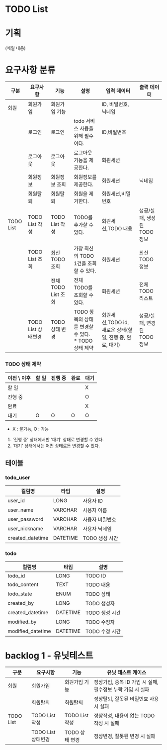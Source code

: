 # TODO List

# 기획
(메일 내용)

# 요구사항 분류
| 구분        | 요구사항           | 기능              | 설명                                      | 입력 데이터                                  | 출력 데이터             |
|-----------|----------------|-----------------|-----------------------------------------|-----------------------------------------|--------------------|
| 회원        | 회원가입           | 회원가입 기능         |                                         | ID, 비밀번호, 닉네임                           |                    |
|           | 로그인            | 로그인             | todo 서비스 사용을 위해 필수이다.                   | ID,비밀번호                                 |                    |
|           | 로그아웃           | 로그아웃            | 로그아웃 기능을 제공한다.                          | 회원세션                                    |                    |
|           | 회원정보           | 회원정보 조회         | 회원정보를 제공한다.                             | 회원세션                                    | 닉네임                |
|           | 회원탈퇴           | 회원탈퇴            | 회원을 제거한다.                               | 회원세션,비밀번호                               |                    |
| TODO List | TODO List 작성   | TODO List 작성    | TODO를 추가할 수 있다.                         | 회원세션,TODO 내용                            | 성공/실패, 생성된 TODO 정보 |
|           | TODO List 조회   | 최신 TODO 조회      | 가장 최신의 TODO 1건을 조회할 수 있다.               | 회원세션                                    | 최신 TODO 정보         |
|           |                | 전체 TODO List 조회 | 전체 TODO를 조회할 수 있다.                      | 회원세션                                    | 전체 TODO 리스트        |
|           | TODO List 상태변경 | TODO 상태 변경      | TODO 항목의 상태를 변경할 수 있다.<br/>* TODO 상태 제약 | 회원세션,TODO id, 새로운 상태(할 일, 진행 중, 완료, 대기) | 성공/실패, 변경된 TODO 정보 |

### TODO 상태 제약
| 이전 \ 이후 | 할 일 | 진행 중 | 완료 | 대기 |
|---------|-----|------|----|----|
| 할 일     |     |      |    | X  |
| 진행 중    |     |      |    | O  |
| 완료      |     |      |    | X  |
| 대기      | O   | O    | O  | O  |
* X : 불가능, O : 가능

1. '진행 중' 상태에서만 '대기' 상태로 변경할 수 있다.
2. '대기' 상태에서는 어떤 상태로든 변경할 수 있다.
## 테이블
### todo_user
| 컬럼명              | 타입       | 설명         |
|------------------|----------|------------|
| user_id          | LONG     | 사용자 ID     |
| user_name        | VARCHAR  | 사용자 이름     |
| user_password    | VARCHAR  | 사용자 비밀번호   |
| user_nickname    | VARCHAR  | 사용자 닉네임    |
| created_datetime | DATETIME | TODO 생성 시간 |

### todo
| 컬럼명               | 타입       | 설명         |
|-------------------|----------|------------|
| todo_id           | LONG     | TODO ID    |
| todo_content      | TEXT     | TODO 내용    |
| todo_state        | ENUM     | TODO 상태    |
| created_by        | LONG     | TODO 생성자   |
| created_datetime  | DATETIME | TODO 생성 시간 |
| modified_by       | LONG     | TODO 수정자   |
| modified_datetime | DATETIME | TODO 수정 시간 |


# backlog 1 - 유닛테스트
| 구분        | 요구사항           | 기능           | 유닛 테스트 케이스                           |
|-----------|----------------|--------------|--------------------------------------|
| 회원        | 회원가입           | 회원가입 기능      | 정상가입, 중복 ID 가입 시 실패, 필수정보 누락 가입 시 실패 |
|           | 회원탈퇴           | 회원탈퇴         | 정상탈퇴, 잘못된 비밀번호 사용 시 실패               |
| TODO List | TODO List 작성   | TODO List 작성 | 정상작성, 내용이 없는 TODO 작성 시 실패            |
|           | TODO List 상태변경 | TODO 상태 변경   | 정상변경, 잘못된 변경 시 실패                    |
